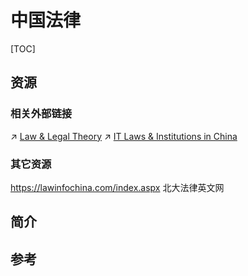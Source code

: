 # 中国法律

[TOC]



## 资源
### 相关外部链接
↗ [Law & Legal Theory](../../../../../../../🧑‍⚖️%20Law%20&%20Legal%20Theory/Law%20&%20Legal%20Theory.md)
↗ [IT Laws & Institutions in China](../../../../../../../../../Information%20Science%20&%20Computer%20Science/🗺%20CS%20Overview/Laws%20&%20Regulations%20in%20Electronic%20&%20Information%20Fields/🇨🇳%20IT%20Laws%20&%20Institutions%20in%20China/IT%20Laws%20&%20Institutions%20in%20China.md)


### 其它资源
https://lawinfochina.com/index.aspx
北大法律英文网



## 简介



## 参考
